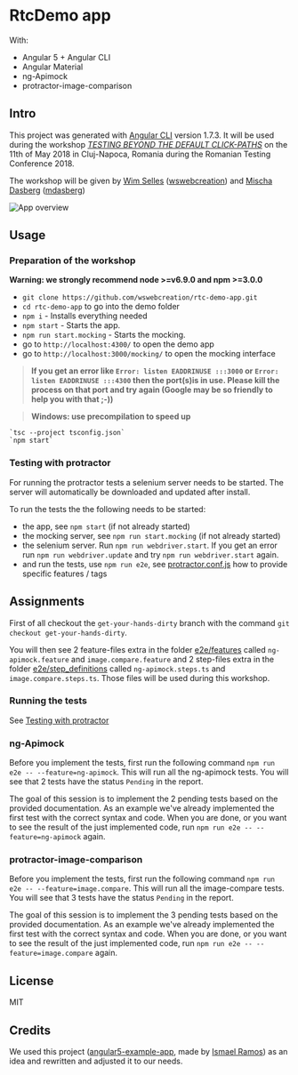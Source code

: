 # RtcDemo app

With: 

- Angular 5 + Angular CLI 
- Angular Material 
- ng-Apimock
- protractor-image-comparison

## Intro

This project was generated with [Angular CLI](https://github.com/angular/angular-cli) version 1.7.3. 
It will be used during the workshop [*TESTING BEYOND THE DEFAULT CLICK-PATHS*](https://romaniatesting.ro/sessions/testing-beyond-the-default-click-paths/) on the 11th of May 2018 in  Cluj-Napoca, Romania during the Romanian Testing Conference 2018.

The workshop will be given by [Wim Selles](https://romaniatesting.ro/speakers/wim-selles/) ([wswebcreation](https://github.com/wswebcreation/)) and [Mischa Dasberg](https://romaniatesting.ro/speakers/mischa-dasberg/) ([mdasberg](https://github.com/mdasberg))

![App overview](./assets/app-movie.gif "App overview")

## Usage

### Preparation of the workshop
**Warning: we strongly recommend node >=v6.9.0 and npm >=3.0.0**

- `git clone https://github.com/wswebcreation/rtc-demo-app.git`
- `cd rtc-demo-app` to go into the demo folder
- `npm i` - Installs everything needed
- `npm start` - Starts the app.
- `npm run start.mocking` - Starts the mocking.
- go to `http://localhost:4300/` to open the demo app
- go to `http://localhost:3000/mocking/` to open the mocking interface

> **If you get an error like `Error: listen EADDRINUSE :::3000` or `Error: listen EADDRINUSE :::4300` then the port(s)is in use. Please kill the process on that port and try again (Google may be so friendly to help you with that ;-))**

> **Windows: use precompilation to speed up**

    `tsc --project tsconfig.json`
    `npm start`

### Testing with protractor
For running the protractor tests a selenium server needs to be started. The server will automatically be downloaded and updated after install.

To run the tests the the following needs to be started:
- the app, see `npm start` (if not already started)
- the mocking server, see `npm run start.mocking` (if not already started)
- the selenium server. Run `npm run webdriver.start`. If you get an error run `npm run webdriver.update` and try `npm run webdriver.start` again.
- and run the tests, use `npm run e2e`, see [protractor.conf.js](./e2e/config/protractor.conf.js) how to provide specific features / tags

## Assignments
First of all checkout the `get-your-hands-dirty` branch with the command `git checkout get-your-hands-dirty`. 

You will then see 2 feature-files extra in the folder [e2e/features](./e2e/features) called `ng-apimock.feature` and `image.compare.feature` 
and 2 step-files extra in the folder [e2e/step_definitions](./e2e/step_definitions) called `ng-apimock.steps.ts` and `image.compare.steps.ts`. Those files will be used during this workshop.

### Running the tests
See [Testing with protractor](./README.md#testing-with-protractor)

### ng-Apimock
Before you implement the tests, first run the following command `npm run e2e -- --feature=ng-apimock`. This will run all the ng-apimock tests. 
You will see that 2 tests have the status `Pending` in the report.

The goal of this session is to implement the 2 pending tests based on the provided documentation. As an example we've already implemented the first test with the correct syntax and code.
When you are done, or you want to see the result of the just implemented code, run `npm run e2e -- --feature=ng-apimock` again.

### protractor-image-comparison
Before you implement the tests, first run the following command `npm run e2e -- --feature=image.compare`. This will run all the image-compare tests. 
You will see that 3 tests have the status `Pending` in the report.

The goal of this session is to implement the 3 pending tests based on the provided documentation. As an example we've already implemented the first test with the correct syntax and code.
When you are done, or you want to see the result of the just implemented code, run `npm run e2e -- --feature=image.compare` again.

## License

MIT

## Credits
We used this project ([angular5-example-app](https://github.com/Ismaestro/angular5-example-app), made by [Ismael Ramos](https://github.com/Ismaestro)) as an idea and rewritten and adjusted it to our needs.
